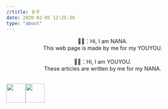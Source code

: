 ```yaml
---
//title: 关于
date: 2020-02-05 12:25:39
type: "about"
---
```

<center>👦🏻：Hi, I am NANA.<br/>This web page is made by me for my YOUYOU.</center><br/>
<center>👩🏻：Hi, I am YOUYOU.<br/>These articles are written by me for my NANA.</center>
<br>

<img src="/images/爱你呐.jpg" height="50" width="50"/><img src="/images/爱你哟.jpg" height="50" width="50"/>